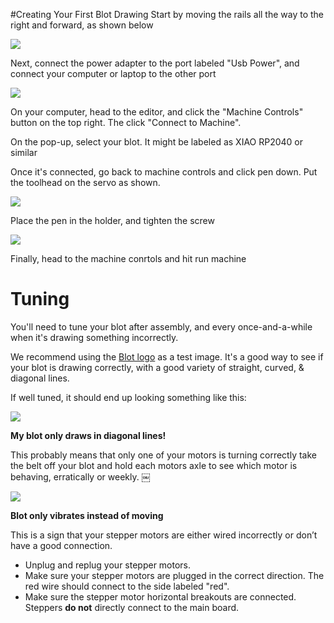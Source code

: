 #Creating Your First Blot Drawing
Start by moving the rails all the way to the right and forward, as shown below

![](https://cloud-lhuhtdwzz-hack-club-bot.vercel.app/020240206_201742.jpg)

Next, connect the power adapter to the port labeled "Usb Power", and connect your computer or laptop to the other port

![](https://cloud-27tuag4xc-hack-club-bot.vercel.app/020240206_202109.jpg)

On your computer, head to the editor, and click the "Machine Controls" button on the top right. The click "Connect to Machine". 

On the pop-up, select your blot. It might be labeled as XIAO RP2040 or similar

Once it's connected, go back to machine controls and click pen down. Put the toolhead on the servo as shown.

![](https://cloud-nbhnhtepz-hack-club-bot.vercel.app/120240206_201003.jpg)

Place the pen in the holder, and tighten the screw

![](https://cloud-nbhnhtepz-hack-club-bot.vercel.app/020240206_201014.jpg)

Finally, head to the machine conrtols and hit run machine

# Tuning

You'll need to tune your blot after assembly, and every once-and-a-while when it's drawing something incorrectly.

We recommend using the [Blot logo](./test_pattern.js) as a test image. It's a good way to see if your blot is drawing correctly, with a good variety of straight, curved, & diagonal lines.

If well tuned, it should end up looking something like this:

![](https://cloud-6mgw73o2a-hack-club-bot.vercel.app/0well_calibrated.jpeg)

**My blot only draws in diagonal lines!**

This probably means that only one of your motors is turning correctly take the belt off your blot and hold each motors axle to see which motor is behaving, erratically or weekly. ￼

![](https://cloud-3tya9x7l7-hack-club-bot.vercel.app/0img_0806.jpeg)

**Blot only vibrates instead of moving**

This is a sign that your stepper motors are either wired incorrectly or don’t have a good connection.
- Unplug and replug your stepper motors.
- Make sure your stepper motors are plugged in the correct direction. The red wire should connect to the side labeled "red".
- Make sure the stepper motor horizontal breakouts are connected. Steppers **do not** directly connect to the main board.
